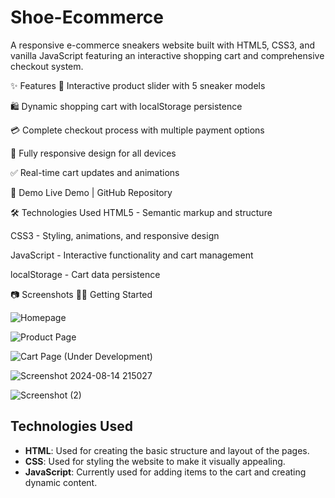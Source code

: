 # Shoe-Ecommerce

A responsive e-commerce sneakers website built with HTML5, CSS3, and vanilla JavaScript featuring an interactive shopping cart and comprehensive checkout system.

✨ Features
🎨 Interactive product slider with 5 sneaker models

🛍️ Dynamic shopping cart with localStorage persistence

💳 Complete checkout process with multiple payment options

📱 Fully responsive design for all devices

✅ Real-time cart updates and animations

🚀 Demo
Live Demo | GitHub Repository

🛠️ Technologies Used
HTML5 - Semantic markup and structure

CSS3 - Styling, animations, and responsive design

JavaScript - Interactive functionality and cart management

localStorage - Cart data persistence

📷 Screenshots
🏃‍♂️ Getting Started

![Homepage](https://github.com/user-attachments/assets/9dfcc6ba-4c2e-49d1-9de8-a62d44f875e3)

![Product Page](https://github.com/user-attachments/assets/96ef6007-44c8-4343-a348-4e6d8452699a)

![Cart Page (Under Development)](https://github.com/user-attachments/assets/dcd3f034-495d-4c78-8b9a-5ba2fcd0a2b2)

![Screenshot 2024-08-14 215027](https://github.com/user-attachments/assets/36822464-9a3e-4716-8e12-b29b05bfb13a)

![Screenshot (2)](https://github.com/user-attachments/assets/0f384a95-71a9-40f0-b2c4-dfd1aa2d5e36)



## Technologies Used

- **HTML**: Used for creating the basic structure and layout of the pages.
- **CSS**: Used for styling the website to make it visually appealing.
- **JavaScript**: Currently used for adding items to the cart and creating dynamic content.


